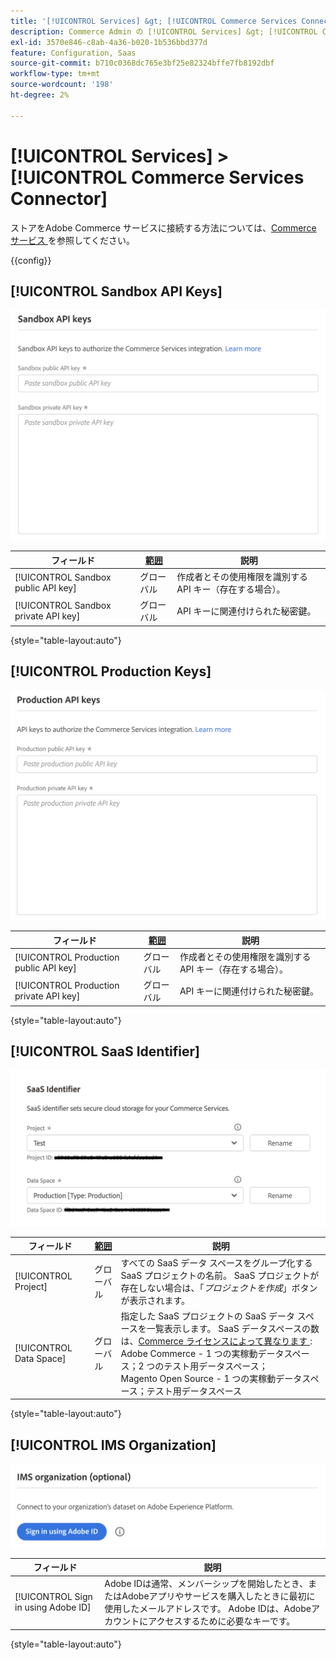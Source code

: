 ```yaml
---
title: '[!UICONTROL Services] &gt; [!UICONTROL Commerce Services Connector]'
description: Commerce Admin の [!UICONTROL Services] &gt; [!UICONTROL Commerce Services Connector] ページで設定を確認します。
exl-id: 3570e846-c8ab-4a36-b020-1b536bbd377d
feature: Configuration, Saas
source-git-commit: b710c0368dc765e3bf25e82324bffe7fb8192dbf
workflow-type: tm+mt
source-wordcount: '198'
ht-degree: 2%

---
```


# [!UICONTROL Services] > [!UICONTROL Commerce Services Connector]

ストアをAdobe Commerce サービスに接続する方法については、[Commerce サービス ](https://experienceleague.adobe.com/docs/commerce-merchant-services/user-guides/integration-services/saas.html) を参照してください。

{{config}}

## [!UICONTROL Sandbox API Keys]

![ サンドボックス API キー ](./assets/sandbox-key-saas-configuration.png)<!-- zoom -->

| フィールド | [ 範囲 ](../../getting-started/websites-stores-views.md#scope-settings) | 説明 |
|--- |--- |--- |
| [!UICONTROL Sandbox public API key] | グローバル | 作成者とその使用権限を識別する API キー（存在する場合）。 |
| [!UICONTROL Sandbox private API key] | グローバル | API キーに関連付けられた秘密鍵。 |

{style="table-layout:auto"}

## [!UICONTROL Production Keys]

![ 実稼動 API キー ](./assets/prod-key-saas-configuration.png)<!-- zoom -->

| フィールド | [ 範囲 ](../../getting-started/websites-stores-views.md#scope-settings) | 説明 |
|--- |--- |--- |
| [!UICONTROL Production public API key] | グローバル | 作成者とその使用権限を識別する API キー（存在する場合）。 |
| [!UICONTROL Production private API key] | グローバル | API キーに関連付けられた秘密鍵。 |

{style="table-layout:auto"}

## [!UICONTROL SaaS Identifier]

![SaaS 識別子 ](./assets/saas-identifier.png)<!-- zoom -->

| フィールド | [ 範囲 ](../../getting-started/websites-stores-views.md#scope-settings) | 説明 |
|--- |--- |--- |
| [!UICONTROL Project] | グローバル | すべての SaaS データ スペースをグループ化する SaaS プロジェクトの名前。 SaaS プロジェクトが存在しない場合は、「_プロジェクトを作成_」ボタンが表示されます。 |
| [!UICONTROL Data Space] | グローバル | 指定した SaaS プロジェクトの SaaS データ スペースを一覧表示します。 SaaS データスペースの数は、[Commerce ライセンスによって異なります ](https://experienceleague.adobe.com/docs/commerce-merchant-services/user-guides/integration-services/saas.html):<br />Adobe Commerce - 1 つの実稼動データスペース；2 つのテスト用データスペース；<br />Magento Open Source - 1 つの実稼動データスペース；テスト用データスペース |

{style="table-layout:auto"}

## [!UICONTROL IMS Organization]

![IMS 組織 ](./assets/ims-organization.png)<!-- zoom -->

| フィールド | 説明 |
|--- |--- |
| [!UICONTROL Sign in using Adobe ID] | Adobe IDは通常、メンバーシップを開始したとき、またはAdobeアプリやサービスを購入したときに最初に使用したメールアドレスです。 Adobe IDは、Adobeアカウントにアクセスするために必要なキーです。 |

{style="table-layout:auto"}
